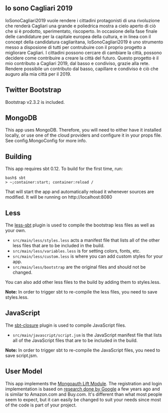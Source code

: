 Io sono Cagliari 2019
---------------------

IoSonoCagliari2019 vuole rendere i cittadini protagonisti di una rivoluzione che renderà Cagliari una grande e poliedrica mostra a cielo aperto di ciò che si è prodotto, sperimentato, riscoperto.  In occasione della fase finale delle candidature per la capitale europea della cultura, e  in linea con il concept della candidatura cagliaritana, IoSonoCagliari2019 è uno strumento messo a disposione di tutti per contrubuire con il proprio progetto a migliorare Cagliari. I cittadini possono cercare di cambiare la città, possono decidere come contribuire a creare la città del futuro. Questo progetto è il mio contributo a Cagliari 2019, dal basso e condiviso, grazie alla rete.  Rendere possibile un contributo dal basso, capillare e condiviso è ciò che auguro alla mia città per il 2019. 





Twitter Bootstrap
-----------------

Bootstrap v2.3.2 is included.

MongoDB
-------

This app uses MongoDB. Therefore, you will need to either have it installed locally, or use one of
the cloud providers and configure it in your props file. See config.MongoConfig for more info.

Building
--------

This app requires sbt 0.12. To build for the first time, run:

    bash$ sbt
    > ~;container:start; container:reload /

That will start the app and automatically reload it whenever sources are modified. It will be running
on http://localhost:8080

Less
----

The [less-sbt](https://github.com/softprops/less-sbt) plugin is used to compile the bootstrap less files as well as your own.

* `src/main/less/styles.less` acts a manifest file that lists all of the other less files that are to be included in the build.
* `src/main/less/variables.less` is for setting colors, fonts, etc.
* `src/main/less/custom.less` is where you can add custom styles for your app.
* `src/main/less/bootstrap` are the original files and should not be changed.

You can also add other less files to the build by adding them to styles.less.

**Note:** In order to trigger sbt to re-compile the less files, you need to save styles.less.

JavaScript
----------

The [sbt-closure](https://github.com/eltimn/sbt-closure) plugin is used to compile JavaScript files.

* `src/main/javascript/script.jsm` is the JavaScript manifest file that lists all of the JavaScript files that are to be included in the build.

**Note:** In order to trigger sbt to re-compile the JavaScript files, you need to save script.jsm.

User Model
----------

This app implements the [Mongoauth Lift Module](https://github.com/eltimn/lift-mongoauth).
The registration and login implementation is based on
[research done by Google](http://sites.google.com/site/oauthgoog/UXFedLogin) a few years ago
and is similar to Amazon.com and Buy.com. It's different than what most people seem to expect,
but it can easily be changed to suit your needs since most of the code is part of your project.

